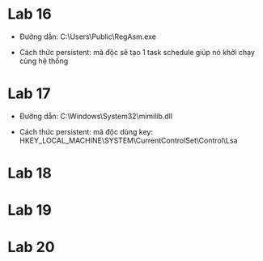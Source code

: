 # Lab 16

- Đường dẫn: C:\Users\Public\RegAsm.exe

- Cách thức persistent: mã độc sẽ tạo 1 task schedule giúp nó khởi chạy cùng hệ thống

# Lab 17

- Đường dẫn: ‪C:\Windows\System32\mimilib.dll

- Cách thức persistent: mã độc dùng key: HKEY_LOCAL_MACHINE\SYSTEM\CurrentControlSet\Control\Lsa

# Lab 18

# Lab 19

# Lab 20
